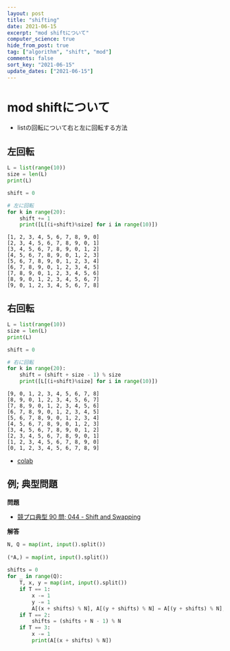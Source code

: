 ```yaml
---
layout: post
title: "shifting"
date: 2021-06-15
excerpt: "mod shiftについて"
computer_science: true
hide_from_post: true
tag: ["algorithm", "shift", "mod"]
comments: false
sort_key: "2021-06-15"
update_dates: ["2021-06-15"]
---
```


# mod shiftについて
 - listの回転について右と左に回転する方法

## 左回転

```python
L = list(range(10))
size = len(L)
print(L)

shift = 0

# 左に回転
for k in range(20):
    shift += 1
    print([L[(i+shift)%size] for i in range(10)])
```

```
[1, 2, 3, 4, 5, 6, 7, 8, 9, 0]
[2, 3, 4, 5, 6, 7, 8, 9, 0, 1]
[3, 4, 5, 6, 7, 8, 9, 0, 1, 2]
[4, 5, 6, 7, 8, 9, 0, 1, 2, 3]
[5, 6, 7, 8, 9, 0, 1, 2, 3, 4]
[6, 7, 8, 9, 0, 1, 2, 3, 4, 5]
[7, 8, 9, 0, 1, 2, 3, 4, 5, 6]
[8, 9, 0, 1, 2, 3, 4, 5, 6, 7]
[9, 0, 1, 2, 3, 4, 5, 6, 7, 8]
```

## 右回転

```python
L = list(range(10))
size = len(L)
print(L)

shift = 0

# 右に回転
for k in range(20):
    shift = (shift + size - 1) % size
    print([L[(i+shift)%size] for i in range(10)])
```

```
[9, 0, 1, 2, 3, 4, 5, 6, 7, 8]
[8, 9, 0, 1, 2, 3, 4, 5, 6, 7]
[7, 8, 9, 0, 1, 2, 3, 4, 5, 6]
[6, 7, 8, 9, 0, 1, 2, 3, 4, 5]
[5, 6, 7, 8, 9, 0, 1, 2, 3, 4]
[4, 5, 6, 7, 8, 9, 0, 1, 2, 3]
[3, 4, 5, 6, 7, 8, 9, 0, 1, 2]
[2, 3, 4, 5, 6, 7, 8, 9, 0, 1]
[1, 2, 3, 4, 5, 6, 7, 8, 9, 0]
[0, 1, 2, 3, 4, 5, 6, 7, 8, 9]
```
 - [colab](https://colab.research.google.com/drive/1KktMScLjd4lHryyzfwpRlgiQ3NRYX43I?usp=sharing)

## 例; 典型問題

**問題**   
 - [競プロ典型 90 問; 044 - Shift and Swapping](https://atcoder.jp/contests/typical90/tasks/typical90_ar)

**解答**  

```python
N, Q = map(int, input().split())
 
(*A,) = map(int, input().split())
 
shifts = 0
for _ in range(Q):
    T, x, y = map(int, input().split())
    if T == 1:
        x -= 1
        y -= 1
        A[(x + shifts) % N], A[(y + shifts) % N] = A[(y + shifts) % N], A[(x + shifts) % N]
    if T == 2:
        shifts = (shifts + N - 1) % N
    if T == 3:
        x -= 1
        print(A[(x + shifts) % N])
```
